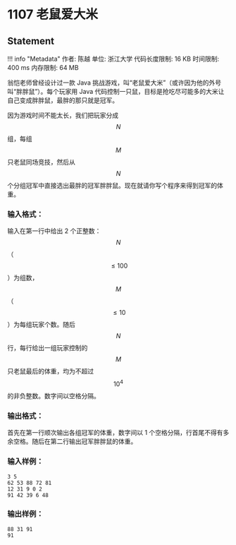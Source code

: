
# 1107 老鼠爱大米

## Statement

!!! info "Metadata"
    作者: 陈越
    单位: 浙江大学
    代码长度限制: 16 KB
    时间限制: 400 ms
    内存限制: 64 MB

翁恺老师曾经设计过一款 Java 挑战游戏，叫“老鼠爱大米”（或许因为他的外号叫“胖胖鼠”）。每个玩家用 Java 代码控制一只鼠，目标是抢吃尽可能多的大米让自己变成胖胖鼠，最胖的那只就是冠军。

因为游戏时间不能太长，我们把玩家分成 $$N$$ 组，每组 $$M$$ 只老鼠同场竞技，然后从 $$N$$ 个分组冠军中直接选出最胖的冠军胖胖鼠。现在就请你写个程序来得到冠军的体重。

### 输入格式：

输入在第一行中给出 2 个正整数：$$N$$（$$\le 100$$）为组数，$$M$$（$$\le 10$$）为每组玩家个数。随后 $$N$$ 行，每行给出一组玩家控制的 $$M$$ 只老鼠最后的体重，均为不超过 $$10^4$$ 的非负整数。数字间以空格分隔。

### 输出格式：

首先在第一行顺次输出各组冠军的体重，数字间以 1 个空格分隔，行首尾不得有多余空格。随后在第二行输出冠军胖胖鼠的体重。

### 输入样例：
```plaintext
3 5
62 53 88 72 81
12 31 9 0 2
91 42 39 6 48
```

### 输出样例：
```plaintext
88 31 91
91
```



